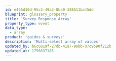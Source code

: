 ```yaml
---
id: e465d10d-95c3-49a3-8ba9-388511ba45dd
blueprint: glossary_property
title: 'Survey Response Array'
property_type: event
data_type:
  - array
product: 'guides & surveys'
description: 'Multi-select array of values'
updated_by: b6c6019f-27db-41a7-98bb-07c9b90f212b
updated_at: 1756837185
---
```

